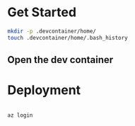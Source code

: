 # Get Started 

```bash
mkdir -p .devcontainer/home/
touch .devcontainer/home/.bash_history
```

## Open the dev container 



# Deployment 

```

az login

